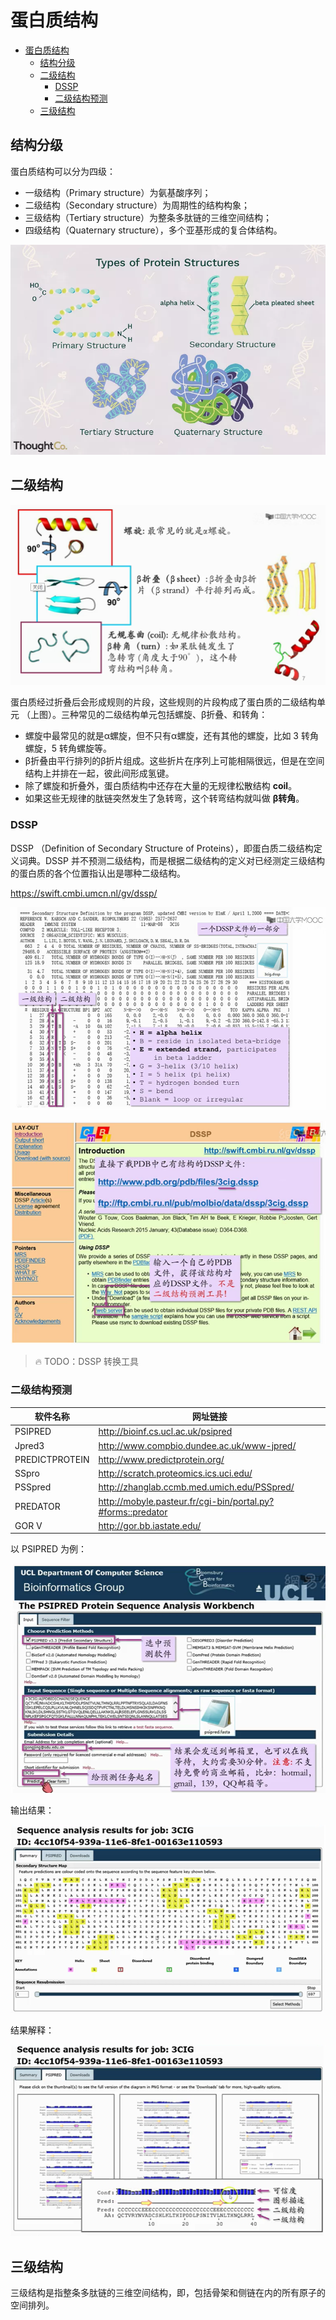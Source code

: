 # 蛋白质结构

- [蛋白质结构](#蛋白质结构)
  - [结构分级](#结构分级)
  - [二级结构](#二级结构)
    - [DSSP](#dssp)
    - [二级结构预测](#二级结构预测)
  - [三级结构](#三级结构)

## 结构分级

蛋白质结构可以分为四级：

- 一级结构（Primary structure）为氨基酸序列；
- 二级结构（Secondary structure）为周期性的结构构象；
- 三级结构（Tertiary structure）为整条多肽链的三维空间结构；
- 四级结构（Quaternary structure），多个亚基形成的复合体结构。

![](images/2022-01-21-17-43-22.png)

## 二级结构

![](images/2022-01-21-18-16-16.png)

蛋白质经过折叠后会形成规则的片段，这些规则的片段构成了蛋白质的二级结构单元
（上图）。三种常见的二级结构单元包括螺旋、β折叠、和转角：

- 螺旋中最常见的就是α螺旋，但不只有α螺旋，还有其他的螺旋，比如 3 转角螺旋，5 转角螺旋等。
- β折叠由平行排列的β折片组成。这些折片在序列上可能相隔很远，但是在空间结构上并排在一起，彼此间形成氢键。
- 除了螺旋和折叠外，蛋白质结构中还存在大量的无规律松散结构 **coil**。
- 如果这些无规律的肽链突然发生了急转弯，这个转弯结构就叫做 **β转角**。

### DSSP

DSSP （Definition of Secondary Structure of Proteins），即蛋白质二级结构定义词典。DSSP 并不预测二级结构，而是根据二级结构的定义对已经测定三级结构的蛋白质的各个位置指认出是哪种二级结构。

https://swift.cmbi.umcn.nl/gv/dssp/

![](images/2022-01-21-18-34-37.png)

![](images/2022-01-21-18-37-03.png)
 
> 🔥 TODO：DSSP 转换工具

### 二级结构预测

|软件名称|网址链接|
|---|---|
|PSIPRED|http://bioinf.cs.ucl.ac.uk/psipred|
|Jpred3|http://www.compbio.dundee.ac.uk/www-jpred/|
|PREDICTPROTEIN|http://www.predictprotein.org/|
|SSpro|http://scratch.proteomics.ics.uci.edu/|
|PSSpred|http://zhanglab.ccmb.med.umich.edu/PSSpred/|
|PREDATOR|http://mobyle.pasteur.fr/cgi-bin/portal.py?#forms::predator|
|GOR V|http://gor.bb.iastate.edu/|

以 PSIPRED 为例：

![](images/2022-01-21-19-05-56.png)

输出结果：

![](images/2022-01-21-19-07-53.png)

结果解释：

![](images/2022-01-21-19-08-15.png)

## 三级结构

三级结构是指整条多肽链的三维空间结构，即，包括骨架和侧链在内的所有原子的空间排列。

